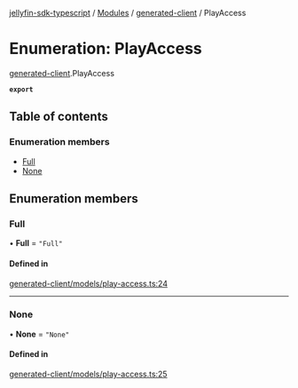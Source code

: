 [jellyfin-sdk-typescript](../README.md) / [Modules](../modules.md) / [generated-client](../modules/generated_client.md) / PlayAccess

# Enumeration: PlayAccess

[generated-client](../modules/generated_client.md).PlayAccess

**`export`**

## Table of contents

### Enumeration members

- [Full](generated_client.PlayAccess.md#full)
- [None](generated_client.PlayAccess.md#none)

## Enumeration members

### Full

• **Full** = `"Full"`

#### Defined in

[generated-client/models/play-access.ts:24](https://github.com/thornbill/jellyfin-sdk-typescript/blob/e4df7f8/src/generated-client/models/play-access.ts#L24)

___

### None

• **None** = `"None"`

#### Defined in

[generated-client/models/play-access.ts:25](https://github.com/thornbill/jellyfin-sdk-typescript/blob/e4df7f8/src/generated-client/models/play-access.ts#L25)
